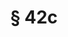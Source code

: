 ---
title: "§ 42c"
draft: false
exceptions:
- info53c
memberstates:
- AT
score: 3
compensation:
- No compensation
remarks: |
 


link: ""
---